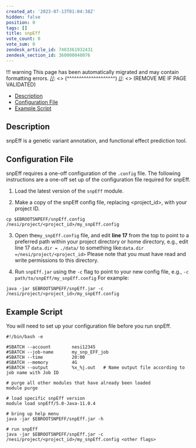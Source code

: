 ```yaml
---
created_at: '2023-07-13T01:04:38Z'
hidden: false
position: 0
tags: []
title: snpEff
vote_count: 0
vote_sum: 0
zendesk_article_id: 7403361932431
zendesk_section_id: 360000040076
---
```




[//]: <> (REMOVE ME IF PAGE VALIDATED)
[//]: <> (vvvvvvvvvvvvvvvvvvvv)
!!! warning
    This page has been automatically migrated and may contain formatting errors.
[//]: <> (^^^^^^^^^^^^^^^^^^^^)
[//]: <> (REMOVE ME IF PAGE VALIDATED)

-   [Description](#h_01HA8MKM9Z3D2QHTDCW5R6V2S5)
-   [Configuration File](#h_01HA8M29QKYGBY6EA8Q6C5YS57)
-   [Example Script](#h_01HA8M29QKGQ7JFP2E0YV2Q849)

## Description

snpEff is a genetic variant annotation, and functional effect prediction
tool.



## Configuration File

snpEff requires a one-off configuration of the `.config` file. The
following instructions are a one-off set up of the configuration file
required for snpEff.

1.  Load the latest version of the `snpEff` module.

2.  Make a copy of the snpEff config file, replacing
&lt;project\_id&gt;, with your project ID.

``` sl
cp $EBROOTSNPEFF/snpEff.config /nesi/project/<project_id>/my_snpEff.config
```

3.  Open the`my_snpEff.config` file, and edit **line 17** from the top
to point to a preferred path within your project directory or home
directory, e.g., edit line 17 `data.dir = ./data/` to something
like:`data.dir =/nesi/project/<project_id>`
Please note that you must have read and write permissions to this
directory.

4.  Run `snpEff.jar` using the `-c` flag to point to your new config
file, e.g., `-c path/to/snpEff/my_snpEff.config` For example:

``` sl
java -jar $EBROOTSNPEFF/snpEff.jar -c /nesi/project/<project_id>/my_snpEff.config
```



## Example Script

You will need to set up your configuration file before you run snpEff.

``` sl
#!/bin/bash -e

#SBATCH --account        nesi12345
#SBATCH --job-name       my_snp_EFF_job
#SBATCH --time           20:00
#SBATCH --memory         4G
#SBATCH --output         %x_%j.out   # Name output file according to job name with Job ID

# purge all other modules that have already been loaded
module purge

# load specific snpEff version
module load snpEff/5.0-Java-11.0.4

# bring up help menu
java -jar $EBROOTSNPEFF/snpEff.jar -h

# run snpEff
java -jar $EBROOTSNPEFF/snpEff.jar -c /nesi/project/<project_id>/my_snpEff.config <other flags>
```

